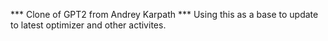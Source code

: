 *** Clone of GPT2 from Andrey Karpath  ***
Using this as a base to update to latest optimizer and other activites.
